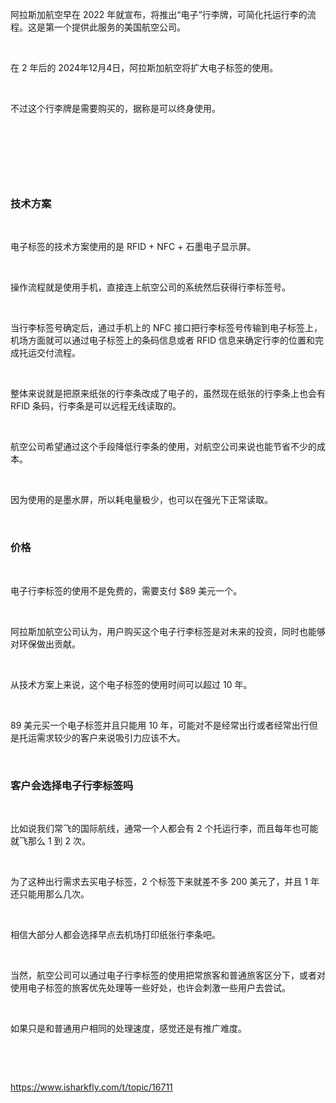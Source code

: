 <p>阿拉斯加航空早在 2022 年就宣布，将推出“电子”行李牌，可简化托运行李的流程。这是第一个提供此服务的美国航空公司。</p> <br><p>在 2 年后的 2024年12月4日，阿拉斯加航空将扩大电子标签的使用。</p> <br><p>不过这个行李牌是需要购买的，据称是可以终身使用。</p> <br><p style="text-align:center;"><img alt="" src="https://i-blog.csdnimg.cn/direct/35cfbb05869444db8ba062b240689d54.jpeg" /></p> <br><p></p> <br><h3>技术方案</h3> <br><p>电子标签的技术方案使用的是 RFID + NFC + 石墨电子显示屏。</p> <br><p>操作流程就是使用手机，直接连上航空公司的系统然后获得行李标签号。</p> <br><p>当行李标签号确定后，通过手机上的 NFC 接口把行李标签号传输到电子标签上，机场方面就可以通过电子标签上的条码信息或者 RFID 信息来确定行李的位置和完成托运交付流程。</p> <br><p>整体来说就是把原来纸张的行李条改成了电子的，虽然现在纸张的行李条上也会有 RFID 条码，行李条是可以远程无线读取的。</p> <br><p>航空公司希望通过这个手段降低行李条的使用，对航空公司来说也能节省不少的成本。</p> <br><p>因为使用的是墨水屏，所以耗电量极少，也可以在强光下正常读取。</p> <br><h3>价格</h3> <br><p>电子行李标签的使用不是免费的，需要支付 $89 美元一个。</p> <br><p>阿拉斯加航空公司认为，用户购买这个电子行李标签是对未来的投资，同时也能够对环保做出贡献。</p> <br><p>从技术方案上来说，这个电子标签的使用时间可以超过 10 年。</p> <br><p>89 美元买一个电子标签并且只能用 10 年，可能对不是经常出行或者经常出行但是托运需求较少的客户来说吸引力应该不大。</p> <br><h3>客户会选择电子行李标签吗</h3> <br><p>比如说我们常飞的国际航线，通常一个人都会有 2 个托运行李，而且每年也可能就飞那么 1 到 2 次。</p> <br><p>为了这种出行需求去买电子标签，2 个标签下来就差不多 200 美元了，并且 1 年还只能用那么几次。</p> <br><p>相信大部分人都会选择早点去机场打印纸张行李条吧。</p> <br><p>当然，航空公司可以通过电子行李标签的使用把常旅客和普通旅客区分下，或者对使用电子标签的旅客优先处理等一些好处，也许会刺激一些用户去尝试。</p> <br><p>如果只是和普通用户相同的处理速度，感觉还是有推广难度。</p> <br><p></p> <br><p><a href="https://www.isharkfly.com/t/topic/16711" rel="nofollow" title="https://www.isharkfly.com/t/topic/16711">https://www.isharkfly.com/t/topic/16711</a></p>